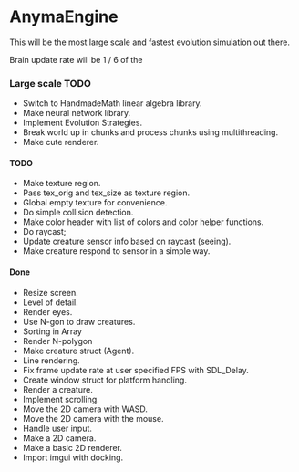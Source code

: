 # AnymaEngine 

This will be the most large scale and fastest evolution simulation out there. 

Brain update rate will be 1 / 6 of the 

### Large scale TODO
 - Switch to HandmadeMath linear algebra library.
 - Make neural network library.
 - Implement Evolution Strategies.
 - Break world up in chunks and process chunks using multithreading.
 - Make cute renderer.

#### TODO
- Make texture region.
- Pass tex_orig and tex_size as texture region.
- Global empty texture for convenience.
- Do simple collision detection.
- Make color header with list of colors and color helper functions.
- Do raycast;
- Update creature sensor info based on raycast (seeing).
- Make creature respond to sensor in a simple way.

#### Done
- Resize screen.
- Level of detail.
- Render eyes.
- Use N-gon to draw creatures.
- Sorting in Array
- Render N-polygon
- Make creature struct (Agent).
- Line rendering.
- Fix frame update rate at user specified FPS with SDL_Delay.
- Create window struct for platform handling.
- Render a creature.
- Implement scrolling.
- Move the 2D camera with WASD.
- Move the 2D camera with the mouse.
- Handle user input.
- Make a 2D camera.
- Make a basic 2D renderer.
- Import imgui with docking.
